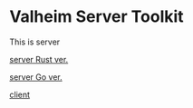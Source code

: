 # Valheim Server Toolkit

This is server

[server Rust ver.](https://github.com/comoyi/seaport)

[server Go ver.](https://github.com/comoyi/valheim-syncer-server)

[client](https://github.com/comoyi/valheim-launcher)
